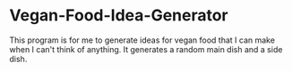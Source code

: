 # Vegan-Food-Idea-Generator

This program is for me to generate ideas for vegan food that I can make when I can't think of anything. It generates a random main dish and a side dish.
